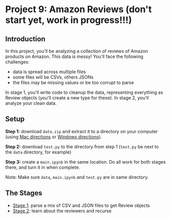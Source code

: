 # Project 9: Amazon Reviews (don't start yet, work in progress!!!)

## Introduction

In this project, you'll be analyzing a collection of reviews of Amazon products on Amazon.
This data is messy!  You'll face the following challenges:

* data is spread across multiple files
* some files will be CSVs, others JSONs
* the files may be missing values or be too corrupt to parse

In stage 1, you'll write code to cleanup the data, representing
everything as Review objects (you'll create a new type for these).  In
stage 2, you'll analyze your clean data.

## Setup

**Step 1:** download `data.zip` and extract it to a directory on your
computer (using [Mac directions](http://osxdaily.com/2017/11/05/how-open-zip-file-mac/) or
[Windows directions](https://support.microsoft.com/en-us/help/4028088/windows-zip-and-unzip-files)).

**Step 2:** download `test.py` to the directory from step 1 (`test.py` be next to the `data` directory, for example)

**Step 3:** create a `main.ipynb` in the same location.  Do all work for both stages there, and turn it in when complete.

Note: Make sure `data`, `main.ipynb` and `test.py` are in same directory.

## The Stages

* [Stage 1](stage1.md): parse a mix of CSV and JSON files to get Review objects
* [Stage 2](stage2.md): learn about the reviewers and recurse

